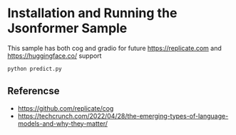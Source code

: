 # Installation and Running the Jsonformer Sample

This sample has both cog and gradio for future https://replicate.com and https://huggingface.co/ support

```bash
python predict.py
```

## Referencse

* https://github.com/replicate/cog
* https://techcrunch.com/2022/04/28/the-emerging-types-of-language-models-and-why-they-matter/
